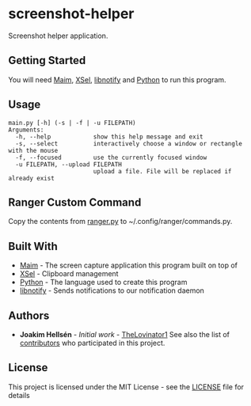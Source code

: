 # screenshot-helper
Screenshot helper application. 


## Getting Started
You will need [Maim](https://github.com/naelstrof/maim), [XSel](http://www.vergenet.net/~conrad/software/xsel/), [libnotify](https://gitlab.gnome.org/GNOME/libnotify) and [Python](https://www.python.org/) to run this program.


## Usage
```
main.py [-h] (-s | -f | -u FILEPATH)
Arguments:
  -h, --help            show this help message and exit
  -s, --select          interactively choose a window or rectangle with the mouse
  -f, --focused         use the currently focused window
  -u FILEPATH, --upload FILEPATH
                        upload a file. File will be replaced if already exist

```
## Ranger Custom Command
Copy the contents from [ranger.py](ranger.py) to ~/.config/ranger/commands.py.

## Built With
* [Maim](https://github.com/naelstrof/maim) - The screen capture application this program built on top of
* [XSel](http://www.vergenet.net/~conrad/software/xsel/) - Clipboard management
* [Python](https://www.python.org/) - The language used to create this program
* [libnotify](https://gitlab.gnome.org/GNOME/libnotify) - Sends notifications to our notification daemon


## Authors
* **Joakim Hellsén** - *Initial work* - [TheLovinator1](https://github.com/TheLovinator1)
See also the list of [contributors](https://github.com/TheLovinator1/scrot-helper/contributors) who participated in this project.


## License
This project is licensed under the MIT License - see the [LICENSE](LICENSE) file for details
